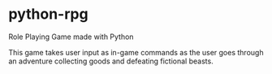 # python-rpg
Role Playing Game made with Python

This game takes user input as in-game commands as the user goes through an adventure collecting goods and defeating fictional beasts.
